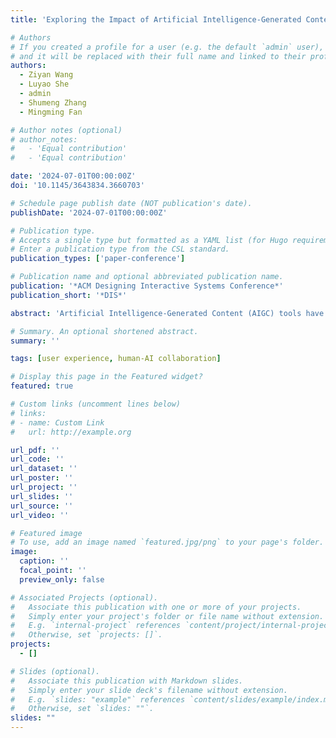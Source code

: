 ```yaml
---
title: 'Exploring the Impact of Artificial Intelligence-Generated Content (AIGC) Tools on Social Dynamics in UX Collaboration'

# Authors
# If you created a profile for a user (e.g. the default `admin` user), write the username (folder name) here
# and it will be replaced with their full name and linked to their profile.
authors:
  - Ziyan Wang
  - Luyao She
  - admin
  - Shumeng Zhang
  - Mingming Fan

# Author notes (optional)
# author_notes:
#   - 'Equal contribution'
#   - 'Equal contribution'

date: '2024-07-01T00:00:00Z'
doi: '10.1145/3643834.3660703'

# Schedule page publish date (NOT publication's date).
publishDate: '2024-07-01T00:00:00Z'

# Publication type.
# Accepts a single type but formatted as a YAML list (for Hugo requirements).
# Enter a publication type from the CSL standard.
publication_types: ['paper-conference']

# Publication name and optional abbreviated publication name.
publication: '*ACM Designing Interactive Systems Conference*'
publication_short: '*DIS*'

abstract: 'Artificial Intelligence-Generated Content (AIGC) tools have gradually been integrated into the daily workflow of UX practitioners. While existing research has explored the integration of AIGC tools in daily workflow, little is known about their impact on social dynamics within UX collaboration. We conducted four focus groups and eight semi-structured interviews with 26 UX practitioners to investigate how AIGC tools influence social dynamics in UX collaboration. Our findings indicated that AIGC tools not only mitigated conflicts but also introduced potential new conflicts. AIGC tools expanded the roles of UX practitioners and fostered a team culture characterized by exploring and discussing. Participants have higher expectations for AI-assisted design in user understanding and prototype evaluation, and team-motivated AI tools learning. Based on these findings, we discussed the benefits and concerns of conflict resolution through AIGC and the importance of teams in AI learning. Finally, we proposed several suggestions for future AI design research.'

# Summary. An optional shortened abstract.
summary: ''

tags: [user experience, human-AI collaboration]

# Display this page in the Featured widget?
featured: true

# Custom links (uncomment lines below)
# links:
# - name: Custom Link
#   url: http://example.org

url_pdf: ''
url_code: ''
url_dataset: ''
url_poster: ''
url_project: ''
url_slides: ''
url_source: ''
url_video: ''

# Featured image
# To use, add an image named `featured.jpg/png` to your page's folder.
image:
  caption: ''
  focal_point: ''
  preview_only: false

# Associated Projects (optional).
#   Associate this publication with one or more of your projects.
#   Simply enter your project's folder or file name without extension.
#   E.g. `internal-project` references `content/project/internal-project/index.md`.
#   Otherwise, set `projects: []`.
projects:
  - []

# Slides (optional).
#   Associate this publication with Markdown slides.
#   Simply enter your slide deck's filename without extension.
#   E.g. `slides: "example"` references `content/slides/example/index.md`.
#   Otherwise, set `slides: ""`.
slides: ""
---
```


<!-- {{% callout note %}}
Click the _Cite_ button above to demo the feature to enable visitors to import publication metadata into their reference management software.
{{% /callout %}}

{{% callout note %}}
Create your slides in Markdown - click the _Slides_ button to check out the example.
{{% /callout %}}

Add the publication's **full text** or **supplementary notes** here. You can use rich formatting such as including [code, math, and images](https://docs.hugoblox.com/content/writing-markdown-latex/). -->
